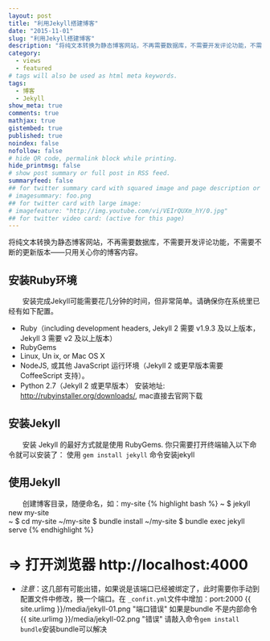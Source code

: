 ```yaml
---
layout: post
title: "利用Jekyll搭建博客"
date: "2015-11-01"
slug: "利用Jekyll搭建博客"
description: "将纯文本转换为静态博客网站，不再需要数据库，不需要开发评论功能，不需要不断的更新版本——只用关心你的博客内容。使用Markdown（或 Textile）、Liquid 和 HTML & CSS 构建可发布的静态网站将纯文本转换为静态博客网站，不再需要数据库，不需要开发评论功能，不需要不断的更新版本——只用关心你的博客内容。使用Markdown（或 Textile）、Liquid 和 HTML & CSS 构建可发布的静态网站."
category:
  - views
  - featured
# tags will also be used as html meta keywords.
tags:
  - 博客
  - Jekyll
show_meta: true
comments: true
mathjax: true
gistembed: true
published: true
noindex: false
nofollow: false
# hide QR code, permalink block while printing.
hide_printmsg: false
# show post summary or full post in RSS feed.
summaryfeed: false
## for twitter summary card with squared image and page description or page excerpt:
# imagesummary: foo.png
## for twitter card with large image:
# imagefeature: "http://img.youtube.com/vi/VEIrQUXm_hY/0.jpg"
## for twitter video card: (active for this page)
---
```


将纯文本转换为静态博客网站，不再需要数据库，不需要开发评论功能，不需要不断的更新版本——只用关心你的博客内容。

<!--more-->

## 安装Ruby环境
&emsp;&emsp;安装完成Jekyll可能需要花几分钟的时间，但非常简单。请确保你在系统里已经有如下配置。

* Ruby（including development headers, Jekyll 2 需要 v1.9.3 及以上版本，Jekyll 3 需要 v2 及以上版本）
* RubyGems
*  Linux, Un ix, or Mac OS X
* NodeJS, 或其他 JavaScript 运行环境（Jekyll 2 或更早版本需要 CoffeeScript 支持）。
* Python 2.7（Jekyll 2 或更早版本）
安装地址: http://rubyinstaller.org/downloads/,   mac直接去官网下载

## 安装Jekyll

&emsp;&emsp;安装 Jekyll 的最好方式就是使用 RubyGems. 你只需要打开终端输入以下命令就可以安装了：
使用 `gem install jekyll` 命令安装jekyll

## 使用Jekyll
&emsp;&emsp;创建博客目录，随便命名，如：my-site
{% highlight bash %}
~ $ jekyll new my-site  
~ $ cd my-site
~/my-site $ bundle install
~/my-site $ bundle exec jekyll serve
{% endhighlight %}
# => 打开浏览器 http://localhost:4000
- *注意*：这几部有可能出错，如果说是该端口已经被绑定了，此时需要你手动到配置文件中修改，换一个端口。在 `_confit.yml`文件中增加：port:2000
{{ site.urlimg }}/media/jekyll-01.png "端口错误"
如果是bundle 不是内部命令
{{ site.urlimg }}/media/jekyll-02.png "错误"
请敲入命令`gem install bundle`安装bundle可以解决
